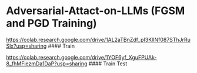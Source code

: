 # Adversarial-Attact-on-LLMs (FGSM and PGD Training)

https://colab.research.google.com/drive/1AL2aTBnZdf_pI3KlINf087SThJrRuSlx?usp=sharing #### Train


https://colab.research.google.com/drive/1YOF6yf_XguFPUAk-8_fhMFiezmDa1DaP?usp=sharing #### Train Test
